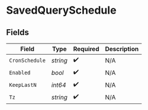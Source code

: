 # SavedQuerySchedule


## Fields

| Field              | Type               | Required           | Description        |
| ------------------ | ------------------ | ------------------ | ------------------ |
| `CronSchedule`     | *string*           | :heavy_check_mark: | N/A                |
| `Enabled`          | *bool*             | :heavy_check_mark: | N/A                |
| `KeepLastN`        | *int64*            | :heavy_check_mark: | N/A                |
| `Tz`               | *string*           | :heavy_check_mark: | N/A                |